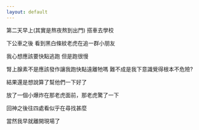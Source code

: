 ```yaml
---
layout: default
---
```


第二天早上(其實是熬夜熬到出門) 搭車去學校  

下公車之後 看到黑白條紋老虎在追一群小朋友  

我心想應該要快點逃跑 但是跑很慢  

腎上腺素不是應該發作讓我跑快點遠離牠嗎 難不成是我下意識覺得根本不危險?  

結果還是想說算了幫他們一下好了  

放了一個小爆炸在那老虎面前，那老虎驚了一下  

回神之後往四處看似乎在尋找甚麼  

當然我早就離開現場了

